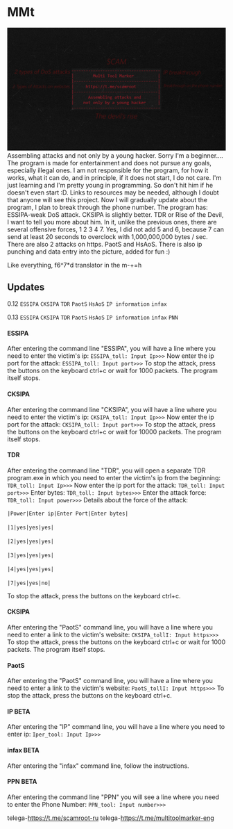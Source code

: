 # MMt
![Markdown Extended](https://github.com/Zenn1t/MMt/blob/main/main.jpg)
Assembling attacks and not only by a young hacker. Sorry I'm a beginner....
The program is made for entertainment and does not pursue any goals, especially illegal ones. I am not responsible for the program, for how it works, what it can do, and in principle, if it does not start, I do not care. I'm just learning and I'm pretty young in programming. So don't hit him if he doesn't even start :D. Links to resources may be needed, although I doubt that anyone will see this project.
Now I will gradually update about the program, I plan to break through the phone number. The program has: ESSIPA-weak DoS attack. CKSIPA is slightly better. TDR or Rise of the Devil, I want to tell you more about him. In it, unlike the previous ones, there are several offensive forces, 1 2 3 4 7. Yes, I did not add 5 and 6, because 7 can send at least 20 seconds to overclock with 1,000,000,000 bytes / sec. There are also 2 attacks on https. PaotS and HsAoS.
There is also ip punching and data entry into the picture, added for fun :)


Like everything, f6^7*d translator in the m-+=h
## Updates
0.12
`ESSIPA`
`CKSIPA`
`TDR`
`PaotS`
`HsAoS`
`IP information`
`infax`

0.13
`ESSIPA`
`CKSIPA`
`TDR`
`PaotS`
`HsAoS`
`IP information`
`infax`
`PNN`

#### ESSIPA
After entering the command line "ESSIPA", you will have a line where you need to enter the victim's ip:
`ESSIPA_toll: Input Ip>>>`
Now enter the ip port for the attack:
`ESSIPA_toll: Input port>>>`
To stop the attack, press the buttons on the keyboard ctrl+c or wait for 1000 packets. The program itself stops.

#### CKSIPA
After entering the command line "CKSIPA", you will have a line where you need to enter the victim's ip:
`CKSIPA_toll: Input Ip>>>`
Now enter the ip port for the attack:
`CKSIPA_toll: Input port>>>`
To stop the attack, press the buttons on the keyboard ctrl+c or wait for 10000 packets. The program itself stops.

#### TDR
After entering the command line "TDR", you will open a separate TDR program.exe in which you need to enter the victim's ip from the beginning:
`TDR_toll: Input Ip>>>`
Now enter the ip port for the attack:
`TDR_toll: Input port>>>`
Enter bytes:
`TDR_toll: Input bytes>>>`
Enter the attack force:
`TDR_toll: Input power>>>`
Details about the force of the attack:
```
|Power|Enter ip|Enter Port|Enter bytes|

|1|yes|yes|yes|

|2|yes|yes|yes|

|3|yes|yes|yes|

|4|yes|yes|yes|

|7|yes|yes|no|
```
To stop the attack, press the buttons on the keyboard ctrl+c.

#### CKSIPA
After entering the "PaotS" command line, you will have a line where you need to enter a link to the victim's website:
`CKSIPA_tollI: Input https>>>`
To stop the attack, press the buttons on the keyboard ctrl+c or wait for 1000 packets. The program itself stops.

#### PaotS
After entering the "PaotS" command line, you will have a line where you need to enter a link to the victim's website:
`PaotS_tollI: Input https>>>`
To stop the attack, press the buttons on the keyboard ctrl+c.

#### IP BETA
After entering the "IP" command line, you will have a line where you need to enter ip:
`Iper_tool: Input Ip>>>`

#### infax BETA
After entering the "infax" command line, follow the instructions.

#### PPN BETA
After entering the command line "PPN" you will see a line where you need to enter the Phone Number:
`PPN_tool: Input number>>>`








telega-https://t.me/scamroot-ru
telega-https://t.me/multitoolmarker-eng

